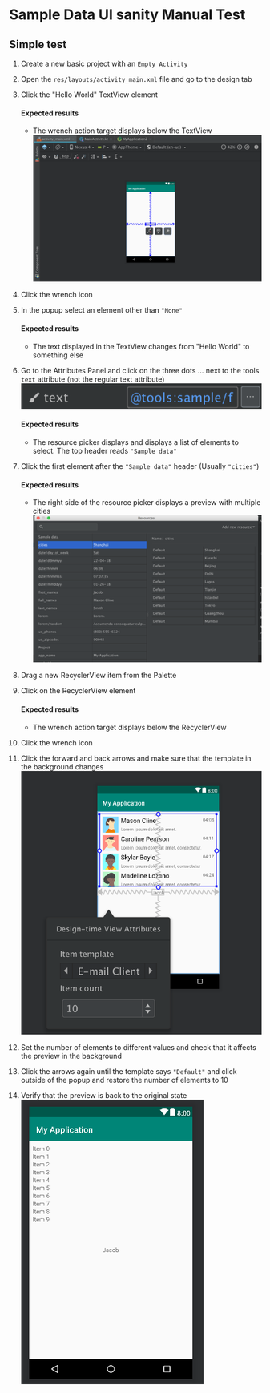 # Sample Data UI sanity Manual Test

Simple test
----
1. Create a new basic project with an `Empty Activity`
1. Open the `res/layouts/activity_main.xml` file and go
   to the design tab
1. Click the "Hello World" TextView element
    #### Expected results
    - The wrench action target displays below the TextView
    ![Wrench Option][wrench_option]
1. Click the wrench icon
1. In the popup select an element other than `"None"`
    #### Expected results
    - The text displayed in the TextView changes from "Hello World" to something else
1. Go to the Attributes Panel and click on the three dots ... next to the tools `text` attribute (not the regular text attribute)
    ![Tools text attribute][tools_text]
    #### Expected results
    - The resource picker displays and displays a list of elements to select. The top header reads `"Sample data"`
1. Click the first element after the `"Sample data"` header (Usually `"cities"`)
    #### Expected results
    - The right side of the resource picker displays a preview with multiple cities
    ![TextView picker list][picker_text_list]



1. Drag a new RecyclerView item from the Palette
1. Click on the RecyclerView element
    #### Expected results
    - The wrench action target displays below the RecyclerView
1. Click the wrench icon
1. Click the forward and back arrows and make sure that the template in the background changes
    ![RecyclerView email state][rv_email]
1. Set the number of elements to different values and check that it affects the preview in the background
1. Click the arrows again until the template says `"Default"` and click outside of the popup and restore the number of elements to 10
1. Verify that the preview is back to the original state
    ![RecyclerView original state][rv_original_state]

[wrench_option]: res/sample-data-ui/wrench_option.png
[tools_text]: res/sample-data-ui/tools_text.png
[picker_text_list]: res/sample-data-ui/picker_text_list.png
[rv_email]: res/sample-data-ui/rv_email.png
[rv_original_state]: res/sample-data-ui/rv_original_state.png


